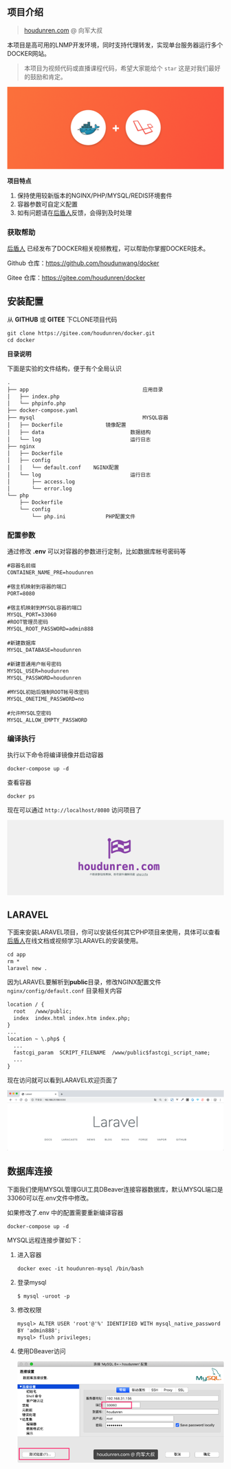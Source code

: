 ## 项目介绍

> [houdunren.com](https://www.houdunren.com) @ 向军大叔


本项目是高可用的LNMP开发环境，同时支持代理转发，实现单台服务器运行多个DOCKER网站。

> 本项目为视频代码或直播课程代码，希望大家能给个 `star` 这是对我们最好的鼓励和肯定。

![img](./assets/1*d22uLmzoYTq24BW3PfJfyA.png)

**项目特点**

1. 保持使用较新版本的NGINX/PHP/MYSQL/REDIS环境套件
2. 容器参数可自定义配置
3. 如有问题请在[后盾人](https://www.houdunren.com)反馈，会得到及时处理

### 获取帮助

[后盾人](https://www.houdunren.com) 已经发布了DOCKER相关视频教程，可以帮助你掌握DOCKER技术。

Github 仓库：https://github.com/houdunwang/docker

Gitee 仓库：https://gitee.com/houdunren/docker

## 安装配置

从 **GITHUB** 或 **GITEE** 下CLONE项目代码

```
git clone https://gitee.com/houdunren/docker.git
cd docker
```

**目录说明**

下面是实验的文件结构，便于有个全局认识

```
.
├── app										应用目录
│   ├── index.php
│   └── phpinfo.php
├── docker-compose.yaml	
├── mysql									MYSQL容器
│   ├── Dockerfile				镜像配置
│   ├── data							数据结构
│   └── log								运行日志
├── nginx						
│   ├── Dockerfile
│   ├── config
│   │   └── default.conf	NGINX配置
│   └── log								运行日志
│       ├── access.log
│       └── error.log
└── php
    ├── Dockerfile
    └── config
        └── php.ini				PHP配置文件
```

### 配置参数

通过修改 **.env** 可以对容器的参数进行定制，比如数据库帐号密码等

```
#容器名前缀
CONTAINER_NAME_PRE=houdunren

#宿主机映射到容器的端口
PORT=8080

#宿主机映射到MYSQL容器的端口
MYSQL_PORT=33060
#ROOT管理员密码
MYSQL_ROOT_PASSWORD=admin888

#新建数据库
MYSQL_DATABASE=houdunren

#新建普通用户帐号密码
MYSQL_USER=houdunren
MYSQL_PASSWORD=houdunren

#MYSQL初始后强制ROOT帐号改密码
MYSQL_ONETIME_PASSWORD=no

#允许MYSQL空密码
MYSQL_ALLOW_EMPTY_PASSWORD
```

### 编译执行

执行以下命令将编译镜像并启动容器

```
docker-compose up -d
```

查看容器

```
docker ps
```

现在可以通过 `http://localhost/8080` 访问项目了

![image-20200112122147320](./assets/image-20200112122147320.png)

## LARAVEL

下面来安装LARAVEL项目，你可以安装任何其它PHP项目来使用，具体可以查看[后盾人](https://www.houdunren.com)在线文档或视频学习LARAVEL的安装使用。

```
cd app
rm *
laravel new .
```

因为LARAVEL要解析到**public**目录，修改NGINX配置文件 `nginx/config/default.conf` 目录相关内容

```
location / {
  root   /www/public; 
  index  index.html index.htm index.php;
}
...
location ~ \.php$ {
  ...
  fastcgi_param  SCRIPT_FILENAME  /www/public$fastcgi_script_name;
  ...
}
```

现在访问就可以看到LARAVEL欢迎页面了

![image-20200112124436521](./assets/image-20200112124436521.png)

## 数据库连接

下面我们使用MYSQL管理GUI工具DBeaver连接容器数据库，默认MYSQL端口是33060可以在.env文件中修改。

如果修改了.env 中的配置需要重新编译容器

```
docker-compose up -d
```

MYSQL远程连接步骤如下：

1. 进入容器

   ```
   docker exec -it houdunren-mysql /bin/bash
   ```

2. 登录mysql

   ```
   $ mysql -uroot -p
   ```

3. 修改权限

   ```
   mysql> ALTER USER 'root'@'%' IDENTIFIED WITH mysql_native_password BY 'admin888';
   mysql> flush privileges;
   ```

4. 使用DBeaver访问

   ![image-20200112130002715](./assets/image-20200112130002715.png)

## 